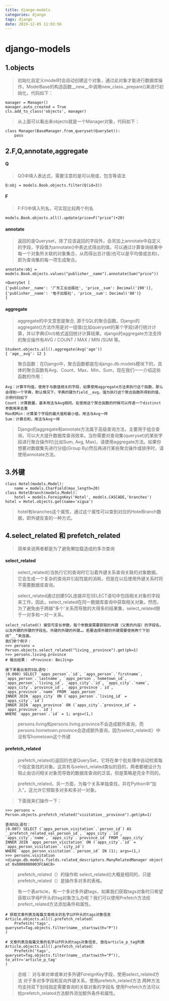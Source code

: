 ```yaml
---
title: django-models
categories: django
tags: django
date: 2019-12-05 11:03:56
---
```

# django-models

## 1.objects
> 初始化自定义model时会自动创建这个对象，通过此对象才能进行数据库操作，ModelBase的构造函数__new__中调用new_class._prepare()来进行初始化，代码如下：
```
manager = Manager()
manager.auto_created = True
cls.add_to_class('objects', manager)
```

> 从上面可以看出来objects就是一个Manager对象，代码如下：
```
class Manager(BaseManager.from_queryset(QuerySet)):
    pass
```

## 2.F,Q,annotate,aggregate
#### Q
> Q()中填入表达式，需要注意的是可以用或，包含等语法
```
Q:obj = models.Book.objects.filter(Q(id=3))
```
#### F
> F:F()中填入列名，可实现比较两个列名
```
models.Book.objects.all().update(price=F("price")+20)
```
#### annotate
> 返回的是Queryset，除了应该返回的字段外，会另加上annotate中自定义的字段，字段值为annotate()中表达式得出的值。可以通过计算查询结果中每一个对象所关联的对象集合，从而得出总计值(也可以是平均值或总和)，即为查询集的每一项生成聚合。
```
annotate:obj = models.Book.objects.values("publisher__name").annotate(Sum("price"))

<QuerySet [
{'publisher__name': '广东工业出版社', 'price__sum': Decimal('190')},
{'publisher__name': '电子出版社', 'price__sum': Decimal('88')}
]
```
#### aggregate
> aggregate的中文意思是聚合, 源于SQL的聚合函数。Django的aggregate()方法作用是对一组值(比如queryset的某个字段)进行统计计算，并以字典(Dict)格式返回统计计算结果。django的aggregate方法支持的聚合操作有AVG / COUNT / MAX / MIN /SUM 等。

```
Student.objects.all().aggregate(Avg('age'))
{ 'age__avg': 12 }
```

> 聚合函数：在Django中，聚合函数都是在django.db.models模块下的，具体的聚合函数有Avg、Count、Max、Min、Sum，现在我们一一介绍这些函数的作用：

```
Avg：计算平均值，使用于与数值相关的字段，如果使用aggregate方法来执行这个函数，那么会得到一个字典，默认情况下，字典的键为field__avg，值为执行这个聚合函数所得到的值，示例代码如下
Count：计算数量，基本用法与Avg相同，在使用这个聚合函数的时候可以传递一个distinct参数用来去重
Max和Min：计算某个字段的最大值和最小值，用法与Avg一样
Sum：计算总和，用法与Avg一样
```

> Django的aggregate和annotate方法属于高级查询方法，主要用于组合查询，可以大大提升数据库查询效率。当你需要对查询集(queryset)的某些字段进行聚合操作时(比如Sum, Avg, Max)，请使用aggregate方法。如果你想要对数据集先进行分组(Group By)然后再进行某些聚合操作或排序时，请使用annotate方法。

## 3.外键
```
class Hotel(models.Model):
    name = models.CharField(max_length=20)
class HotelBranch(models.Model):
    hotel = models.ForeignKey('Hotel', models.CASCADE,'branches')
hotel = Hotel.objects.get(name='xigua')
```
> hotel有branches这个属性，通过这个属性可以查到对应的HotelBranch数据，即外键反查的一种方式。

## 4.select_related 和 prefetch_related
> 简单来说两者都是为了避免懒加载造成的多次查询
#### select_related
> select_related()当执行它的查询时它沿着外键关系查询关联的对象数据。它会生成一个复杂的查询并引起性能的消耗，但是在以后使用外键关系时将不需要数据库查询。

> select_related通过创建SQL连接并在SELECT语句中包括相关对象的字段来工作。因此，select_related在同一数据库查询中获取相关对象。然而，为了避免由于跨越“多个'关系而导致的大得多的结果集，select_related限于一对多和一对一关系。

```
select_related() 接受可变长参数，每个参数是需要获取的外键（父表的内容）的字段名，以及外键的外键的字段名、外键的外键的外键…。若要选择外键的外键需要使用两个下划线“__”来连接。
我们举个例子：
>>> persons = Person.objects.select_related("living__province").get(pk=1)
>>> persons.living.province
# 输出结果： <Province: BeiJing>

接下来看出发的SQL语句：
(0.000) SELECT `apps_person`.`id`, `apps_person`.`firstname`, `apps_person`.`lastname`, `apps_person`.`hometown_id`, `apps_person`.`living_id`, `apps_city`.`id`, `apps_city`.`name`, `apps_city`.`province_id`, `apps_province`.`id`, `apps_province`.`name` FROM `apps_person` 
INNER JOIN `apps_city` ON (`apps_person`.`living_id` = `apps_city`.`id`) 
INNER JOIN `apps_province` ON (`apps_city`.`province_id` = `apps_province`.`id`) 
WHERE `apps_person`.`id` = 1; args=(1,)
```
> persons.living和persons.living.province不会造成额外查询，而persons.hometown.province会造成额外查询，因为select_related(）中没有写hometown这个外键

#### prefetch_related
> prefetch_related()返回的也是QuerySet，它将在单个批处理中自动检索每个指定查找的对象。这具有与select_related类似的目的，两者都被设计为阻止由访问相关对象而导致的数据库查询的泛滥，但是策略是完全不同的。

> prefetch_related，另一方面，为每个关系单独查找，并在Python中“加入”。这允许它预取多对多和多对一对象。

> 下面我来们操作一下：

```
>>> persons = Person.objects.prefetch_related("visitation__province").get(pk=1)

查询SQL语句：
(0.007) SELECT (`apps_person_visitation`.`person_id`) AS `_prefetch_related_val_person_id`, `apps_city`.`id`, `apps_city`.`name`, `apps_city`.`province_id` FROM `apps_city` 
INNER JOIN `apps_person_visitation` ON (`apps_city`.`id` = `apps_person_visitation`.`city_id`) 
WHERE `apps_person_visitation`.`person_id` IN (1); args=(1,)
>>> persons.visitation
<django.db.models.fields.related_descriptors.ManyRelatedManager object at 0x0000000003FCAAC8>
```
> prefetch_related（）的操作和 select_related()大概是相同的，只是prefetch_related（）是操作多对多的表格。

> 有一个表article，有一个多对多外键tags，如果我们获取tags对象时只希望获取以字母P开头的tag对象怎么办呢？我们可以使用Prefetch方法给prefect_related方法添加条件和属性。

```
# 获取文章列表及每篇文章相关的名字以P开头的tags对象信息
Article.objects.all().prefetch_related(
    Prefetch('tags', queryset=Tag.objects.filter(name__startswith="P"))
)

# 文章列表及每篇文章的名字以P开头的tags对象信息, 放在article_p_tag列表
Article.objects.all().prefetch_related(
    Prefetch('tags', queryset=Tag.objects.filter(name__startswith="P")),
to_attr='article_p_tag'
)
```

> 总结：
> 对与单对单或单对多外键ForeignKey字段，使用select_related方法
> 对于多对多字段和反向外键关系，使用prefetch_related方法
> 两种方法均支持双下划线指定需要查询的关联对象的字段名
> 使用Prefetch方法可以给prefetch_related方法额外添加额外条件和属性。